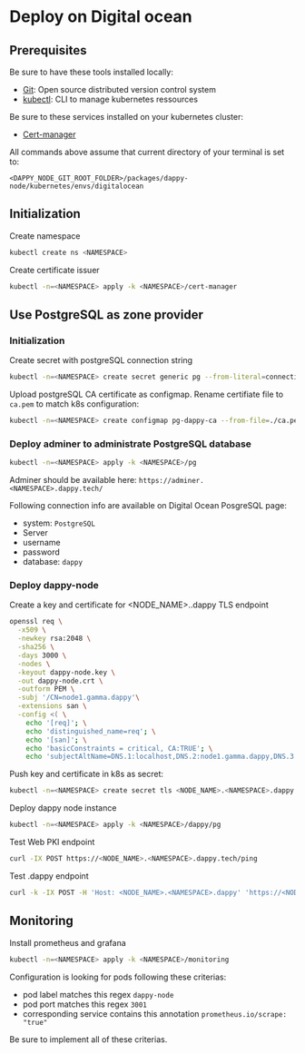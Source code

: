 # Deploy on Digital ocean

## Prerequisites

Be sure to have these tools installed locally:
- [Git](https://git-scm.com/):  Open source distributed version control system
- [kubectl](https://kubernetes.io/docs/tasks/tools/#kubectl): CLI to manage kubernetes ressources

Be sure to these services installed on your kubernetes cluster:
- [Cert-manager](https://cert-manager.io/docs/installation/)

All commands above assume that current directory of your terminal is set to:

`<DAPPY_NODE_GIT_ROOT_FOLDER>/packages/dappy-node/kubernetes/envs/digitalocean`

## Initialization

Create namespace

```sh
kubectl create ns <NAMESPACE>
```

Create certificate issuer
```sh
kubectl -n=<NAMESPACE> apply -k <NAMESPACE>/cert-manager
```

## Use PostgreSQL as zone provider

### Initialization

Create secret with postgreSQL connection string
```sh
kubectl -n=<NAMESPACE> create secret generic pg --from-literal=connection-string='<POSTGRESQL_CONNECTION_STRING>'
```

Upload postgreSQL CA certificate as configmap. Rename certifiate file to `ca.pem` to match k8s configuration:
```sh
kubectl -n=<NAMESPACE> create configmap pg-dappy-ca --from-file=./ca.pem
```

### Deploy adminer to administrate PostgreSQL database

```sh
kubectl -n=<NAMESPACE> apply -k <NAMESPACE>/pg
```

Adminer should be available here: `https://adminer.<NAMESPACE>.dappy.tech/`

Following connection info are available on Digital Ocean PosgreSQL page:
- system: `PostgreSQL`
- Server
- username
- password
- database: `dappy`

### Deploy dappy-node

Create a key and certificate for <NODE_NAME>.<NAMESPACE>.dappy TLS endpoint
```sh
openssl req \
  -x509 \
  -newkey rsa:2048 \
  -sha256 \
  -days 3000 \
  -nodes \
  -keyout dappy-node.key \
  -out dappy-node.crt \
  -outform PEM \
  -subj '/CN=node1.gamma.dappy'\
  -extensions san \
  -config <( \
    echo '[req]'; \
    echo 'distinguished_name=req'; \
    echo '[san]'; \
    echo 'basicConstraints = critical, CA:TRUE'; \
    echo 'subjectAltName=DNS.1:localhost,DNS.2:node1.gamma.dappy,DNS.3:node1.gamma.dappy.tech')
```

Push key and certificate in k8s as secret:
```sh
kubectl -n=<NAMESPACE> create secret tls <NODE_NAME>.<NAMESPACE>.dappy --key="dappy-node.key" --cert="dappy-node.crt"
```

Deploy dappy node instance
```sh
kubectl -n=<NAMESPACE> apply -k <NAMESPACE>/dappy/pg
```
Test Web PKI endpoint
```sh
curl -IX POST https://<NODE_NAME>.<NAMESPACE>.dappy.tech/ping
```

Test .dappy endpoint
```sh
curl -k -IX POST -H 'Host: <NODE_NAME>.<NAMESPACE>.dappy' 'https://<NODE_PUBLIC_IP>/ping'
```

## Monitoring

Install prometheus and grafana

```sh
kubectl -n=<NAMESPACE> apply -k <NAMESPACE>/monitoring
```

Configuration is looking for pods following these criterias:
- pod label matches this regex `dappy-node`
- pod port matches this regex `3001`
- corresponding service contains this annotation `prometheus.io/scrape: "true"`

Be sure to implement all of these criterias.
